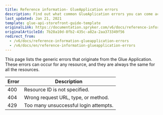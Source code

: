 ```yaml
---
title: Reference information- GlueApplication errors
description: Find out what common GlueAplication errors you can come across when sending and receiving data via the Glue API.
last_updated: Jan 21, 2021
template: glue-api-storefront-guide-template
originalLink: https://documentation.spryker.com/v6/docs/reference-information-glueapplication-errors
originalArticleId: 7b28a10d-8fb2-435c-a82a-2aa373349f56
redirect_from:
  - /v6/docs/reference-information-glueapplication-errors
  - /v6/docs/en/reference-information-glueapplication-errors
---
```


This page lists the generic errors that originate from the Glue Application. These errors can occur for any resource, and they are always the same for all the resources.

| Error | Description |
| --- | --- |
| 400 | Resource ID is not specified. |
| 404 | Wrong request URL, type, or method. |
| 429 | Too many unsuccessful login attempts. |

